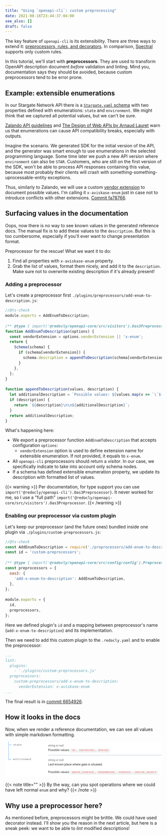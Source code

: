 ```yaml
---
title: "Using `openapi-cli`: custom preprocessing"
date: 2021-08-16T23:44:37-04:00
see_also: []
draft: false
---
```



The key feature of `openapi-cli` is its extensibility. There are three ways to extend it: [preprocessors, rules, and decorators](https://redoc.ly/docs/cli/custom-rules/). In comparison, [Spectral](https://meta.stoplight.io/docs/spectral) supports only custom rules.

In this tutorial, we'll start with **preprocessors**. They are used to transform OpenAPI description document *before* validation and linting. Mind you, documentation says they should be avoided, because custom preprocessors tend to be error prone.

## Example: extensible enumerations
In our Stargate Network API there is a [`Stargate.yaml` schema](https://github.com/aviskase/openapi-cli-examples/blob/bb95d479cc184221b38ff5d5371767f0b3f32f74/openapi/components/schemas/Stargate.yaml) with two properties defined with enumerations: `state` and `environment`. We might think that we captured all potential values, but we can't be sure.

[Zalando API guidelines](https://opensource.zalando.com/restful-api-guidelines/#112) and [The Design of Web APIs by Arnaud Lauret](https://livebook.manning.com/book/the-design-of-web-apis/chapter-9/table9.1) warn us that enumerations can cause API compatibility breaks, especially with outputs. 

Imagine the scenario. We generated SDK for the initial version of the API, and the generator was smart enough to use enumerations in the selected programming language. Some time later we push a new API version where `environment` can also be `STAR`. Customers, who are still on the first version of the SDK, won't be able to process API responses containing this value, because most probably their clients will crash with something-something-uprocessable-entity exceptions.

Thus, similarly to Zalando, we will use a custom [vendor extension](https://spec.openapis.org/oas/v3.0.3.html#specification-extensions) to document possible values. I'm calling it `x-aviskase-enum` just in case not to introduce conflicts with other extensions. [Commit fa78766](https://github.com/aviskase/openapi-cli-examples/tree/fa78766d7ea2cd245740373efb951bffe7b2facf).

## Surfacing values in the documentation
Oops, now there is no way to see known values in the generated reference docs. The manual fix is to add these values to the `description`. But this is too cumbersome, especially if you'll ever want to change presentation format.

Preprocessor for the rescue! What we want it to do:

1. Find all properties with `x-aviskase-enum` property.
2. Grab the list of values, format them nicely, and add it to the `description`. Make sure not to overwrite existing description if it's already present!

### Adding a preprocessor
Let's create a preprocessor first `./plugins/preprocessors/add-enum-to-description.js`:

```js
//@ts-check
module.exports = AddEnumToDescription;

/** @type { import('@redocly/openapi-core/src/visitors').Oas3Preprocessor } */
function AddEnumToDescription(options) {
  const vendorExtension = options.vendorExtension || 'x-enum';
  return {
    Schema(schema) {
      if (schema[vendorExtension]) {
        schema.description = appendToDescription(schema[vendorExtension], schema.description);
      }
    },
  };
}

function appendToDescription(values, description) {
  let additionalDescription = `Possible values: ${values.map(v => `\`${v}\``).join(', ')}`;
  if (description) {
    return `${description}\n\n${additionalDescription}`;
  }
  return additionalDescription;
}

```

What's happening here:

- We export a preprocessor function `AddEnumToDescription` that accepts configuration `options`:
	- `vendorExtension` option is used to define extension name for extensible enumeration. If not provided, it equals to `x-enum`.
- All `openapi-cli` preprocessors should return a _visitor_. In our case, we specifically indicate to take into account only schema nodes.
- If a schema has defined extensible enumeration property, we update its description with formatted list of values.

{{< warning >}}
Per documentation, for type support you can use `import('@redocly/openapi-cli').Oas3Preprocessor}`.  It never worked for me, so I use a "full path" `import('@redocly/openapi-core/src/visitors').Oas3Preprocessor`.
{{< /warning >}}

### Enabling our preprocessor via custom plugin
Let's keep our preprocessor (and the future ones) bundled inside one plugin via `./plugins/custom-preprocessors.js`:

```js
//@ts-check
const AddEnumToDescription = require('./preprocessors/add-enum-to-description');
const id = 'custom-preprocessors';

/** @type { import('@redocly/openapi-core/src/config/config').PreprocessorsConfig } */
const preprocessors = {
  oas3: {
    'add-x-enum-to-description': AddEnumToDescription,
  },
};

module.exports = {
  id,
  preprocessors,
};
```

Here we defined plugin's `id` and a mapping between preprocessor's name (`add-x-enum-to-description`) and its implementation.

Then we need to add this custom plugin to the `.redocly.yaml` and to enable the preprocessor:

```yaml
...
lint:
  plugins:
    - './plugins/custom-preprocessors.js'
  preprocessors:
    custom-preprocessors/add-x-enum-to-description:
      vendorExtension: x-aviskase-enum
...
```

The final result is in [commit 6654926](https://github.com/aviskase/openapi-cli-examples/tree/665492641fa119292d2ef7aa2c6bd4a87266ff9b).

## How it looks in the docs
Now, when we render a reference documentation, we can see all values with simple markdown formatting.

![Redoc with modified descriptions for extensible enumerations](x_enum_render.png)

{{< note title="" >}}
By the way, can you spot operations where we could have left normal `enum` and why?
{{< /note >}}

## Why use a preprocessor here?
As mentioned before, preprocessors might be brittle. We could have used decorator instead. I'll show you the reason in the next article, but here is a sneak peek: we want to be able to _lint_ modified descriptions!
